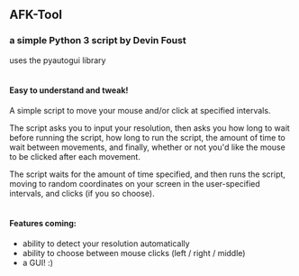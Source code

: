 ## AFK-Tool

### a simple Python 3 script by Devin Foust

uses the pyautogui library
  <br />
  <br />


#### Easy to understand and tweak!

A simple script to move your mouse and/or click at specified intervals. 

The script asks you to input your resolution, then asks you how long to wait before running the script, how long to run the script, the amount of time to wait between movements, and finally, whether or not you'd like the mouse to be clicked after each movement.

The script waits for the amount of time specified, and then runs the script, moving to random coordinates on your screen in the user-specified intervals, and clicks (if you so choose).
<br />
<br />

#### Features coming:
- ability to detect your resolution automatically
- ability to choose between mouse clicks (left / right / middle)
- a GUI! :)
